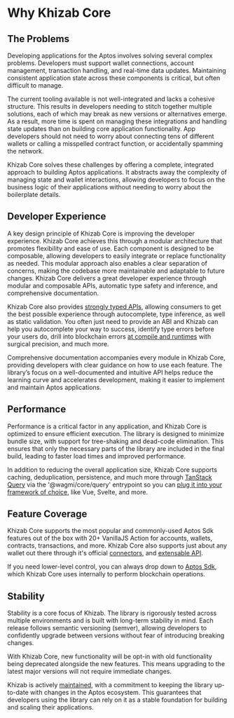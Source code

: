 # Why Khizab Core

## The Problems

Developing applications for the Aptos involves solving several complex problems. Developers must support wallet connections, account management, transaction handling, and real-time data updates. Maintaining consistent application state across these components is critical, but often difficult to manage.

The current tooling available is not well-integrated and lacks a cohesive structure. This results in developers needing to stitch together multiple solutions, each of which may break as new versions or alternatives emerge. As a result, more time is spent on managing these integrations and handling state updates than on building core application functionality. App developers should not need to worry about connecting tens of different wallets or calling a misspelled contract function, or accidentally spamming the network.

Khizab Core solves these challenges by offering a complete, integrated approach to building Aptos applications. It abstracts away the complexity of managing state and wallet interactions, allowing developers to focus on the business logic of their applications without needing to worry about the boilerplate details.

## Developer Experience

A key design principle of Khizab Core is improving the developer experience. Khizab Core achieves this through a modular architecture that promotes flexibility and ease of use. Each component is designed to be composable, allowing developers to easily integrate or replace functionality as needed. This modular approach also enables a clear separation of concerns, making the codebase more maintainable and adaptable to future changes.
Khizab Core delivers a great developer experience through modular and composable APIs, automatic type safety and inference, and comprehensive documentation.

Khizab Core also provides [strongly typed APIs](/react/typescript), allowing consumers to get the best possible experience through autocomplete, type inference, as well as static validation. You often just need to provide an ABI and Khizab can help you autocomplete your way to success, identify type errors before your users do, drill into blockchain errors [at compile and runtimes](/react/guides/error-handling) with surgical precision, and much more.

Comprehensive documentation accompanies every module in Khizab Core, providing developers with clear guidance on how to use each feature. The library’s focus on a well-documented and intuitive API helps reduce the learning curve and accelerates development, making it easier to implement and maintain Aptos applications.


## Performance

Performance is a critical factor in any application, and Khizab Core is optimized to ensure efficient execution. The library is designed to minimize bundle size, with support for tree-shaking and dead-code elimination. This ensures that only the necessary parts of the library are included in the final build, leading to faster load times and improved performance.

In addition to reducing the overall application size, Khizab Core supports caching, deduplication, persistence, and much more through [TanStack Query](/react/guides/tanstack-query) via the '@wagmi/core/query' entrypoint so you can [plug it into your framework of choice](/core/guides/framework-adapters), like Vue, Svelte, and more.


## Feature Coverage

Khizab Core supports the most popular and commonly-used Aptos Sdk features out of the box with 20+ VanillaJS Action for accounts, wallets, contracts, transactions,  and more. Khizab Core also supports just about any wallet out there through it's official [connectors](/react/api/connectors), and [extensable API](/dev/creating-connectors).

If you need lower-level control, you can always drop down to [Aptos Sdk](https://github.com/aptos-labs/aptos-ts-sdk), which Khizab Core uses internally to perform blockchain operations.

## Stability

Stability is a core focus of Khizab. The library is rigorously tested across multiple environments and is built with long-term stability in mind. Each release follows semantic versioning (semver), allowing developers to confidently upgrade between versions without fear of introducing breaking changes.

With Khizab Core, new functionality will be opt-in with old functionality being deprecated alongside the new features. This means upgrading to the latest major versions will not require immediate changes.

Khizab is actively [maintained](https://github.com/khizab/khizab), with a commitment to keeping the library up-to-date with changes in the Aptos ecosystem. This guarantees that developers using the library can rely on it as a stable foundation for building and scaling their applications.

